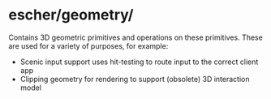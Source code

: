 # escher/geometry/

Contains 3D geometric primitives and operations on these primitives.  These are used for a variety
of purposes, for example:
- Scenic input support uses hit-testing to route input to the correct client app
- Clipping geometry for rendering to support (obsolete) 3D interaction model
